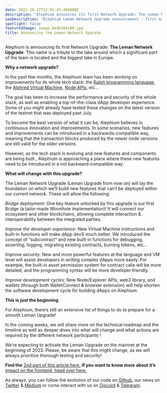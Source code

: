 ```yaml
---
date: 2022-10-27T12:01:43.406000Z
description: "Alephium announces its first Network Upgrade: The Leman Network Upgrade, named after Lake Geneva, bringing significant improvements to the blockchain platform."
seoDescription: "Alephium Leman Network Upgrade announcement - first major blockchain upgrade named after Lake Geneva. Significant platform improvements and enhancements."
spotlight: false
featuredImage: image_8e4b384c80.jpg
title: Announcing the Leman Network Upgrade
---
```


Alephium is announcing its first Network Upgrade: **The Leman Network Upgrade**. This name is a tribute to the lake around which a significant part of the team is located and the biggest lake in Europe.

**Why a network upgrade?**

In the past few months, the Alephium team has been working on improvements for its whole tech stack: the [Ralph programming language](https://wiki.alephium.org/ralph/getting-started), the [Alphred Virtual Machine](https://github.com/alephium/alephium/tree/master/protocol/src/main/scala/org/alephium/protocol/vm), [Node APIs](https://github.com/alephium/alephium), etc…

The goal has been to increase the performance and security of the whole stack, as well as enabling a top-of-the-class dApp developer experience. Some of you might already have tested these changes on the latest version of the testnet that was deployed past July.

To become the best version of what it can be, Alephium believes in continuous innovation and improvements. In some scenarios, new features and improvements can be introduced in a backwards-compatible way, meaning that the transaction blocks produced by the newer node versions are still valid for the older versions.

However, as the tech stack is evolving and new features and components are being built , Alephium is approaching a place where these new features need to be introduced in a not backward-compatible way.

**What will change with this upgrade?**

The Leman Network Upgrade (Leman Upgrade from now on) will lay the foundation on which we’ll build new features that can’t be deployed within our current network. These will allow the following:

_Bridge deployment_: One key feature unlocked by this upgrade is our first Bridge (a tailor-made Wormhole implementation)! It will connect our ecosystem and other blockchains, allowing complete interaction & interoperability between the integrated parties.

_Improve the developer experience:_ New Virtual Machine instructions and built-in functions will make dApp devX much better. We introduced the concept of “subcontract” and new built-in functions for debugging, asserting, logging, migrating existing contracts, burning tokens, etc…

_Improve security:_ New and more powerful features at the language and VM level will assist developers in writing complex dApps more easily. For example, the built-in asset permission system for contract calls will be more detailed, and the programming syntax will be more developer friendly.

_Improve development cycles:_ New Node/Explorer APIs, web3 library, and wallets (through both WalletConnect & browser extension) will help shorten the software development cycle for building dApps on Alephium.

**This is just the beginning**

For Alephium, there’s still an extensive list of things to do to prepare for a smooth Leman Upgrade!

In the coming weeks, we will share more on the technical roadmap and the timeline as well as deeper dives into what will change and what actions are required by the different network participants !

We’re expecting to activate the Leman Upgrade on the mainnet at the beginning of 2023. Please, be aware that this might change, as we will always prioritize thorough testing and security!

**Find the** [2nd part of this article here.](/news/post/the-leman-upgrade-2-232e3374abc4) **If you want to know more about it’s** [impact on the frontend, head over here.](/news/post/the-front-end-leman-upgrade-948a98a3e2d)

As always, you can follow the evolution of our code on [Github](https://github.com/alephium), our news on [Twitter](https://twitter.com/alephium) & [Medium](https://medium.com/@alephium) or come interact with us on [Discord](https://discord.com/invite/GEbcpajCJG) & [Telegram](https://t.me/alephiumgroup).
